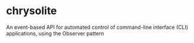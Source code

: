 # chrysolite
An event-based API for automated control of command-line interface (CLI) applications, using the Observer pattern
